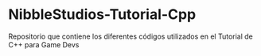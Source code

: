 # NibbleStudios-Tutorial-Cpp
Repositorio que contiene los diferentes códigos utilizados en el Tutorial de C++ para Game Devs
